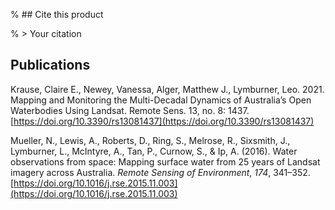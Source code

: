 % ## Cite this product

% > Your citation

## Publications

Krause, Claire E., Newey, Vanessa, Alger, Matthew J., Lymburner, Leo. 2021. Mapping and Monitoring the Multi-Decadal Dynamics of Australia’s Open Waterbodies Using Landsat. Remote Sens. 13, no. 8: 1437. [https://doi.org/10.3390/rs13081437](https://doi.org/10.3390/rs13081437)

Mueller, N., Lewis, A., Roberts, D., Ring, S., Melrose, R., Sixsmith, J., Lymburner, L., McIntyre, A., Tan, P., Curnow, S., & Ip, A. (2016). Water observations from space: Mapping surface water from 25 years of Landsat imagery across Australia. *Remote Sensing of Environment*, *174*, 341–352. [https://doi.org/10.1016/j.rse.2015.11.003](https://doi.org/10.1016/j.rse.2015.11.003)

